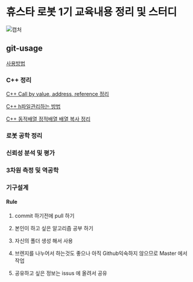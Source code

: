 # 휴스타 로봇 1기 교육내용 정리 및 스터디 

![캡처](https://user-images.githubusercontent.com/9815703/68393016-6776d600-01ae-11ea-92a4-02d38d5768d1.PNG)

## git-usage

[사용방법](https://github.com/HUST-Robot/Algorithm_miscellaneous-work/issues/1) 

### C++ 정리
[C++ Call by value, address, reference 정리](https://github.com/HUST-Robot/Algorithm_miscellaneous-work/issues/2)

[C++ h파일관리하는 방법](https://github.com/HUST-Robot/Algorithm_miscellaneous-work/issues/6)

[C++ 동적배열 정적배열 배열 복사 정리](https://github.com/HUST-Robot/Algorithm_miscellaneous-work/issues/3)

### 로봇 공학 정리 

### 신뢰성 분석 및 평가 

### 3차원 측정 및 역공학

### 기구설계

#### Rule
1. commit 하기전에 pull 하기 

2. 본인이 하고 싶은 알고리즘 공부 하기

3. 자신의 폴더 생성 해서 사용 

4. 브렌지를 나누어서 하는것도 좋으나 아직 
   Github익숙하지 않으므로 Master 에서 작업

5. 공유하고 싶은 정보는 issus 에 올려서 공유

